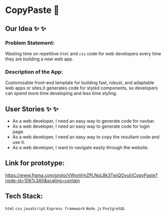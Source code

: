 # CopyPaste :pencil: 

## Our Idea :sparkles: :sparkles:

### Problem Statement:

Wasting time on repetitive `html` and `css` code for web developers every time they are building a new web app.

### Description of the App:

Customizable front-end template for building fast, robust, and adaptable web apps or sites,it generates code for styled components, so developers can spend more time developing and less time styling.



## User Stories :sparkles: :sparkles:

* As a web developer, I need an easy way to generate code for navbar.
* As a web developer, I need an easy way to generate code for login page.
* As a web developer, I need an easy way to copy the resultant code and use it.
* As a web developer, I want to navigate easily through the website.



## Link for prototype:

https://www.figma.com/proto/VWxnVmZPLNuL8k3TwiQOvuli/CopyPaste?node-id=106%3A0&scaling=contain


## Tech Stack:

`html` `css` `javaScript` `Express framework` `Node.js` `PostgreSQL`
